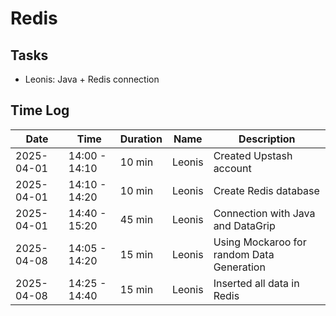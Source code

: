 # Redis

## Tasks

- Leonis: Java + Redis connection

## Time Log

| Date       | Time            | Duration | Name     | Description                  |
|------------|-----------------|----------|----------|------------------------------|
| 2025-04-01 | 14:00 - 14:10   | 10 min   | Leonis   | Created Upstash account      |
| 2025-04-01 | 14:10 - 14:20   | 10 min   | Leonis   | Create Redis database        |
| 2025-04-01 | 14:40 - 15:20   | 45 min   | Leonis   | Connection with Java and DataGrip        |
| 2025-04-08 | 14:05 - 14:20   | 15 min   | Leonis   | Using Mockaroo for random Data Generation     |
| 2025-04-08 | 14:25 - 14:40   | 15 min   | Leonis   | Inserted all data in Redis     |





